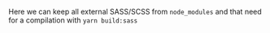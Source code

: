 Here we can keep all external SASS/SCSS from `node_modules` and that need for a compilation with `yarn build:sass`
